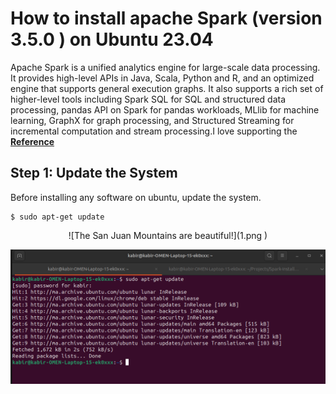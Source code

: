 # How to install apache Spark (version 3.5.0  ) on Ubuntu 23.04
Apache Spark is a unified analytics engine for large-scale data processing. It provides high-level APIs in Java, Scala, Python and R, and an optimized engine that supports general execution graphs. It also supports a rich set of higher-level tools including Spark SQL for SQL and structured data processing, pandas API on Spark for pandas workloads, MLlib for machine learning, GraphX for graph processing, and Structured Streaming for incremental computation and stream processing.I love supporting the **[Reference](https://spark.apache.org/docs/3.5.0/)**
## Step 1: Update the System
Before installing any software on ubuntu, update the system.
```
$ sudo apt-get update 
```
<p align="center">
    ![The San Juan Mountains are beautiful!](1.png )
</p>

![The San Juan Mountains are beautiful!](1.png )
